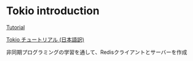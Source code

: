# Tokio introduction

[Tutorial](https://tokio.rs/tokio/tutorial)

[Tokio チュートリアル (日本語訳)](https://zenn.dev/magurotuna/books/tokio-tutorial-ja/viewer/preface#fnref-6cf8-1)

非同期プログラミングの学習を通して、Redisクライアントとサーバーを作成
